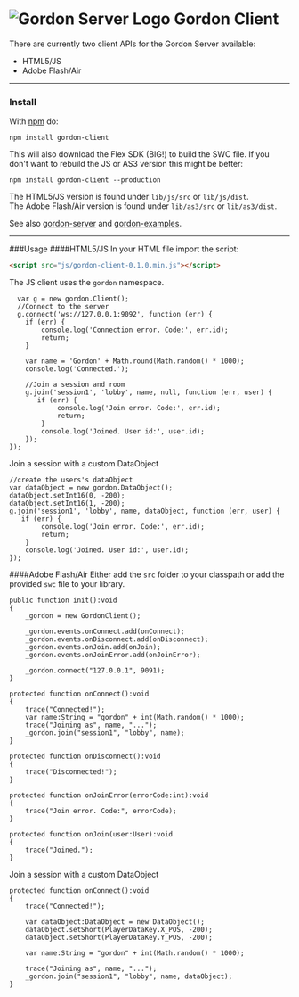
![Gordon Server Logo][1]
Gordon Client
=============
There are currently two client APIs for the Gordon Server available:

 - HTML5/JS
 - Adobe Flash/Air

----------

### Install

With [npm](http://npmjs.org) do:
```
npm install gordon-client
```
This will also download the Flex SDK (BIG!) to build the SWC file.
If you don't want to rebuild the JS or AS3 version this might be better:
```
npm install gordon-client --production
```

The HTML5/JS version is found under ``lib/js/src`` or ``lib/js/dist``.<br>
The Adobe Flash/Air version is found under ``lib/as3/src`` or ``lib/as3/dist``.


See also [gordon-server][2] and [gordon-examples][3].

----------

###Usage
####HTML5/JS
In your HTML file import the script:
```html
<script src="js/gordon-client-0.1.0.min.js"></script>
```

The JS client uses the ``gordon`` namespace.
```JS
  var g = new gordon.Client();
  //Connect to the server
  g.connect('ws://127.0.0.1:9092', function (err) {
    if (err) {
        console.log('Connection error. Code:', err.id);
        return;
    }

    var name = 'Gordon' + Math.round(Math.random() * 1000);
    console.log('Connected.');

    //Join a session and room
    g.join('session1', 'lobby', name, null, function (err, user) {
       if (err) {
            console.log('Join error. Code:', err.id);
            return;
        }
        console.log('Joined. User id:', user.id);
    });
});
```

Join a session with a custom DataObject

```JS
//create the users's dataObject
var dataObject = new gordon.DataObject();
dataObject.setInt16(0, -200);
dataObject.setInt16(1, -200);
g.join('session1', 'lobby', name, dataObject, function (err, user) {
   if (err) {
        console.log('Join error. Code:', err.id);
        return;
    }
    console.log('Joined. User id:', user.id);
});
```

####Adobe Flash/Air
Either add the ``src`` folder to your classpath or add the provided ``swc`` file to your library.
```JS
public function init():void
{
    _gordon = new GordonClient();

    _gordon.events.onConnect.add(onConnect);
    _gordon.events.onDisconnect.add(onDisconnect);
    _gordon.events.onJoin.add(onJoin);
	_gordon.events.onJoinError.add(onJoinError);

    _gordon.connect("127.0.0.1", 9091);
}

protected function onConnect():void
{
	trace("Connected!");
	var name:String = "gordon" + int(Math.random() * 1000);
	trace("Joining as", name, "...");
	_gordon.join("session1", "lobby", name);
}

protected function onDisconnect():void
{
	trace("Disconnected!");
}

protected function onJoinError(errorCode:int):void
{
	trace("Join error. Code:", errorCode);
}

protected function onJoin(user:User):void
{
	trace("Joined.");
}
```
Join a session with a custom DataObject
```JS
protected function onConnect():void
{
	trace("Connected!");

	var dataObject:DataObject = new DataObject();
	dataObject.setShort(PlayerDataKey.X_POS, -200);
	dataObject.setShort(PlayerDataKey.Y_POS, -200);

	var name:String = "gordon" + int(Math.random() * 1000);

	trace("Joining as", name, "...");
	_gordon.join("session1", "lobby", name, dataObject);
}

```



  [1]: https://cloud.githubusercontent.com/assets/7307652/2774582/445a43cc-caba-11e3-92f2-a2bc7600b52b.png
  [2]: https://github.com/bma73/gordon-server
  [3]: https://github.com/bma73/gordon-examples